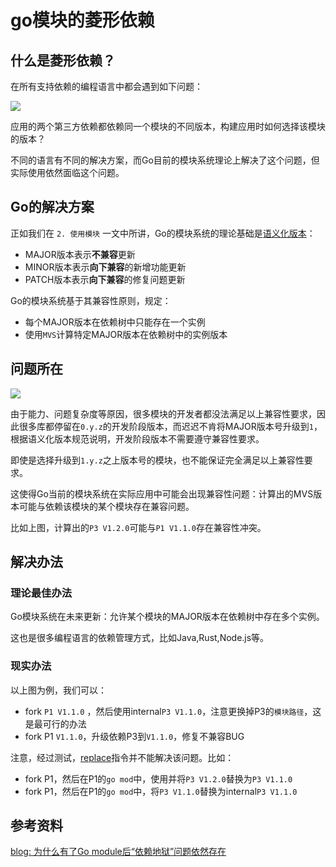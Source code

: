 # go模块的菱形依赖

## 什么是菱形依赖？

在所有支持依赖的编程语言中都会遇到如下问题：

![](Pasted%20image%2020231128115810.png)

应用的两个第三方依赖都依赖同一个模块的不同版本，构建应用时如何选择该模块的版本？

不同的语言有不同的解决方案，而Go目前的模块系统理论上解决了这个问题，但实际使用依然面临这个问题。

## Go的解决方案

正如我们在 `2. 使用模块` 一文中所讲，Go的模块系统的理论基础是[语义化版本](https://semver.org/lang/zh-CN/)：

- MAJOR版本表示**不兼容**更新
- MINOR版本表示**向下兼容**的新增功能更新
- PATCH版本表示**向下兼容**的修复问题更新

Go的模块系统基于其兼容性原则，规定：

- 每个MAJOR版本在依赖树中只能存在一个实例
- 使用`MVS`计算特定MAJOR版本在依赖树中的实例版本

## 问题所在

![](Pasted%20image%2020231128141111.png)

由于能力、问题复杂度等原因，很多模块的开发者都没法满足以上兼容性要求，因此很多库都停留在`0.y.z`的开发阶段版本，而迟迟不肯将MAJOR版本号升级到`1`，根据语义化版本规范说明，开发阶段版本不需要遵守兼容性要求。

即使是选择升级到`1.y.z`之上版本号的模块，也不能保证完全满足以上兼容性要求。

这使得Go当前的模块系统在实际应用中可能会出现兼容性问题：计算出的MVS版本可能与依赖该模块的某个模块存在兼容问题。

比如上图，计算出的`P3 V1.2.0`可能与`P1 V1.1.0`存在兼容性冲突。

## 解决办法

### 理论最佳办法

Go模块系统在未来更新：允许某个模块的MAJOR版本在依赖树中存在多个实例。

这也是很多编程语言的依赖管理方式，比如Java,Rust,Node.js等。

### 现实办法

以上图为例，我们可以：

- fork `P1 V1.1.0` ，然后使用internal`P3 V1.1.0`，注意更换掉P3的`模块路径`，这是最可行的办法
- fork P1 `V1.1.0`，升级依赖P3到`V1.1.0`，修复不兼容BUG

注意，经过测试，[replace](https://go.dev/ref/mod#go-mod-file-replace)指令并不能解决该问题。比如：

- fork P1，然后在P1的`go mod`中，使用并将`P3 V1.2.0`替换为`P3 V1.1.0`
- fork P1，然后在P1的`go mod`中，将`P3 V1.1.0`替换为internal`P3 V1.1.0`

## 参考资料

[blog: 为什么有了Go module后“依赖地狱”问题依然存在](https://tonybai.com/2022/03/12/dependency-hell-in-go/)